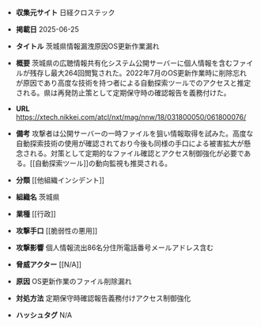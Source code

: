 - **収集元サイト**
日経クロステック

- **掲載日**
2025-06-25

- **タイトル**
茨城県情報漏洩原因OS更新作業漏れ

- **概要**
茨城県の広聴情報共有化システム公開サーバーに個人情報を含むファイルが残存し最大264回閲覧された。2022年7月のOS更新作業時に削除忘れが原因であり高度な技術を持つ者による自動探索ツールでのアクセスと推定される。県は再発防止策として定期保守時の確認報告を義務付けた。

- **URL**
https://xtech.nikkei.com/atcl/nxt/mag/nnw/18/031800050/061800076/

- **備考**
攻撃者は公開サーバーの一時ファイルを狙い情報取得を試みた。高度な自動探索技術の使用が確認されており今後も同様の手口による被害拡大が懸念される。対策として定期的なファイル確認とアクセス制御強化が必要である。[[自動探索ツール]]の動向監視も推奨される。

- **分類**
[[他組織インシデント]]

- **組織名**
茨城県

- **業種**
[[行政]]

- **攻撃手口**
[[脆弱性の悪用]]

- **攻撃影響**
個人情報流出86名分住所電話番号メールアドレス含む

- **脅威アクター**
[[N/A]]

- **原因**
OS更新作業のファイル削除漏れ

- **対処方法**
定期保守時確認報告義務付けアクセス制御強化

- **ハッシュタグ**
N/A
